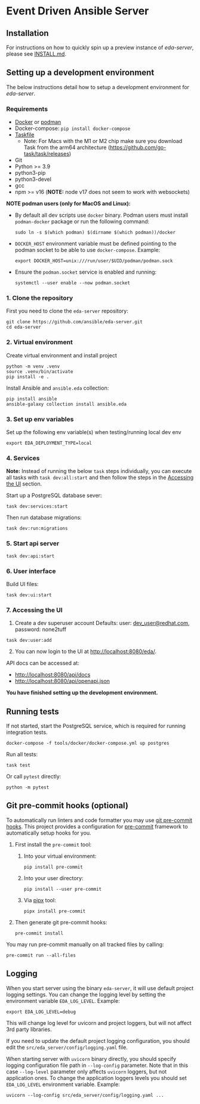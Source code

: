 # Event Driven Ansible Server

## Installation

For instructions on how to quickly spin up a preview instance of _eda-server_, please see [INSTALL.md](./INSTALL.md).

## Setting up a development environment

The below instructions detail how to setup a development environment for _eda-server_.

### Requirements

- [Docker](https://docs.docker.com/engine/install/) or [podman](https://podman.io/getting-started/installation)
- Docker-compose: `pip install docker-compose`
- [Taskfile](https://taskfile.dev/installation/)
  - Note: For Macs with the M1 or M2 chip make sure you download Task from the arm64 architecture (https://github.com/go-task/task/releases)
- Git
- Python >= 3.9
- python3-pip
- python3-devel
- gcc
- npm >= v16 (**NOTE:** node v17 does not seem to work with websockets)

**NOTE podman users (only for MacOS and Linux):**

- By default all dev scripts use `docker` binary. Podman users must install `podman-docker` package or run the following command:

      sudo ln -s $(which podman) $(dirname $(which podman))/docker

- `DOCKER_HOST` environment variable must be defined pointing to the podman socket to be able to use `docker-compose`. Example:

      export DOCKER_HOST=unix:///run/user/$UID/podman/podman.sock

- Ensure the `podman.socket` service is enabled and running:

      systemctl --user enable --now podman.socket

### 1. Clone the repository

First you need to clone the `eda-server` repository:

```shell
git clone https://github.com/ansible/eda-server.git
cd eda-server
```

### 2. Virtual environment

Create virtual environment and install project

```shell
python -m venv .venv
source .venv/bin/activate
pip install -e .
```

Install Ansible and `ansible.eda` collection:

```shell
pip install ansible
ansible-galaxy collection install ansible.eda
```

### 3. Set up env variables

Set up the following env variable(s) when testing/running local dev env

```shell
export EDA_DEPLOYMENT_TYPE=local
```

### 4. Services

**Note:**
Instead of running the below `task` steps individually, you can execute all tasks with `task dev:all:start` and then follow the steps in the
[Accessing the UI](#6-accessing-the-ui) section.

Start up a PostgreSQL database sever:

```shell
task dev:services:start
```

Then run database migrations:

```shell
task dev:run:migrations
```

### 5. Start api server

```shell
task dev:api:start
```

### 6. User interface

Build UI files:

```shell
task dev:ui:start
```

### 7. Accessing the UI

1. Create a dev superuser account
   Defaults: user: dev_user@redhat.com, password: none2tuff

```shell
task dev:user:add
```

2. You can now login to the UI at <http://localhost:8080/eda/>.

API docs can be accessed at:

- <http://localhost:8080/api/docs>
- <http://localhost:8080/api/openapi.json>

**You have finished setting up the development environment.**

## Running tests

If not started, start the PostgreSQL service, which is required for running integration tests.

```shell
docker-compose -f tools/docker/docker-compose.yml up postgres
```

Run all tests:

```shell
task test
```

Or call `pytest` directly:

```shell
python -m pytest
```

## Git pre-commit hooks (optional)

To automatically run linters and code formatter you may use
[git pre-commit hooks](https://git-scm.com/book/en/v2/Customizing-Git-Git-Hooks).
This project provides a configuration for [pre-commit](https://pre-commit.com/)
framework to automatically setup hooks for you.

1. First install the `pre-commit` tool:
   1. Into your virtual environment:
      ```shell
      pip install pre-commit
      ```
   
   2. Into your user directory:
      ```shell
      pip install --user pre-commit
      ```
   3. Via [pipx](https://pypa.github.io/pipx/) tool: 
      ```shell
      pipx install pre-commit
      ```

2. Then generate git pre-commit hooks:
   ```shell
   pre-commit install
   ```

You may run pre-commit manually on all tracked files by calling:
```shell
pre-commit run --all-files
```


## Logging

When you start server using the binary `eda-server`, it will use default project
logging settings. You can change the logging level by setting the environment variable
`EDA_LOG_LEVEL`. Example:

```shell
export EDA_LOG_LEVEL=debug
```

This will change log level for uvicorn and project loggers, but will not affect 3rd party libraries.

If you need to update the default project logging configuration, you should edit the
`src/eda_server/config/logging.yaml` file.

When starting server with `uvicorn` binary directly, you should specify logging configuration
file path in `--log-config` parameter. Note that in this case `--log-level` parameter only
affects `uvicorn` loggers, but not application ones. To change the application loggers levels
you should set `EDA_LOG_LEVEL` environment variable. Example:

```shell
uvicorn --log-config src/eda_server/config/logging.yaml ...
```
